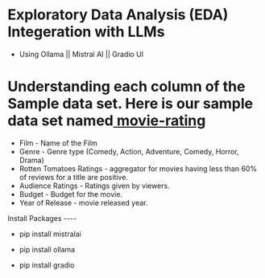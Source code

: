# Exploratory Data Analysis (EDA) Integeration with LLMs

* Using Ollama || Mistral AI || Gradio UI


# Understanding each column of the Sample data set. Here is our sample data set named[ movie-rating]()


* Film - Name of the Film
* Genre - Genre type (Comedy, Action, Adventure, Comedy, Horror, Drama)
* Rotten Tomatoes Ratings - aggregator for movies having less than 60% of reviews for a title are positive.
* Audience Ratings - Ratings given by viewers.
* Budget - Budget for the movie.
* Year of Release - movie released year.


Install Packages ----

* pip install mistralai
* pip install ollama

* pip install gradio

